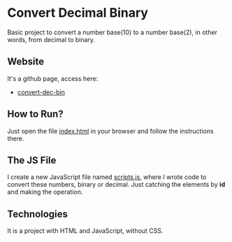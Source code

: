 # Convert Decimal Binary
Basic project to convert a number base(10) to a number base(2), in other words, from decimal to binary.

## Website
It's a github page, access here:

- [convert-dec-bin](https://abelbarreto-dev.github.io/convert-dec-bin)

## How to Run?
Just open the file [index.html](index.html) in your browser and follow the instructions there.

## The JS File
I create a new JavaScript file named [scripts.js](js/scripts.js), where I wrote code to convert these numbers, binary or
decimal. Just catching the elements by **id** and making the operation.

## Technologies
It is a project with HTML and JavaScript, without CSS.
